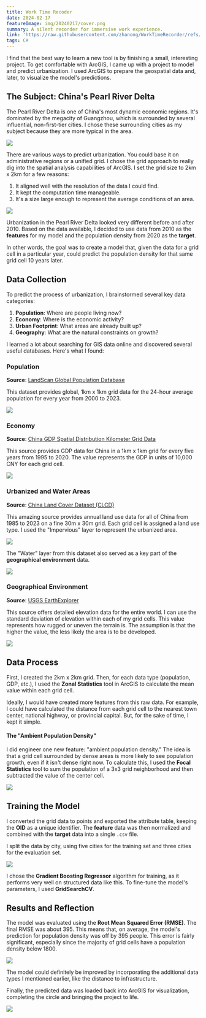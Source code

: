 ```yaml
---
title: Work Time Recoder
date: 2024-02-17
featureImage: img/20240217/cover.png
summary: A silent recorder for immersive work experience.
link: 'https://raw.githubusercontent.com/zhanong/WorkTimeRecorder/refs/heads/main/README.md'
tags: C#
---
```

I find that the best way to learn a new tool is by finishing a small, interesting project. To get comfortable with ArcGIS, I came up with a project to model and predict urbanization. I used ArcGIS to prepare the geospatial data and, later, to visualize the model's predictions.

## The Subject: China's Pearl River Delta
The Pearl River Delta is one of China's most dynamic economic regions. It's dominated by the megacity of Guangzhou, which is surrounded by several influential, non-first-tier cities. I chose these surrounding cities as my subject because they are more typical in the area.

![](img/20250419_subject.png)

There are various ways to predict urbanization. You could base it on administrative regions or a unified grid. I chose the grid approach to really dig into the spatial analysis capabilities of ArcGIS. I set the grid size to 2km x 2km for a few reasons:
1. It aligned well with the resolution of the data I could find.
2. It kept the computation time manageable.
3. It's a size large enough to represent the average conditions of an area.

![](img/20250419_grid.png)

Urbanization in the Pearl River Delta looked very different before and after 2010. Based on the data available, I decided to use data from 2010 as the **features** for my model and the population density from 2020 as the **target**.

In other words, the goal was to create a model that, given the data for a grid cell in a particular year, could predict the population density for that same grid cell 10 years later.

## Data Collection
To predict the process of urbanization, I brainstormed several key data categories:
1. **Population**: Where are people living now?
2. **Economy**: Where is the economic activity?
3. **Urban Footprint**: What areas are already built up?
4. **Geography**: What are the natural constraints on growth?

I learned a lot about searching for GIS data online and discovered several useful databases. Here's what I found:
### Population
**Source**: [LandScan Global Population Database](https://landscan.ornl.gov/)

This dataset provides global, 1km x 1km grid data for the 24-hour average population for every year from 2000 to 2023.

![](img/20250419_population.png)

### Economy
**Source**: [China GDP Spatial Distribution Kilometer Grid Data](https://www.resdc.cn/DOI/DOI.aspx?DOIID=33)

This source provides GDP data for China in a 1km x 1km grid for every five years from 1995 to 2020. The value represents the GDP in units of 10,000 CNY for each grid cell.

![](img/20250419_GDP.png)

### Urbanized and Water Areas

**Source**: [China Land Cover Dataset (CLCD)](https://zenodo.org/records/12779975)

This amazing source provides annual land use data for all of China from 1985 to 2023 on a fine 30m x 30m grid. Each grid cell is assigned a land use type. I used the "Impervious" layer to represent the urbanized area.

![](img/20250419_impervious.png)

The "Water" layer from this dataset also served as a key part of the **geographical environment** data.

![](img/20250419_water.png)

### Geographical Environment

**Source**: [USGS EarthExplorer](https://www.usgs.gov/tools/earthexplorer)

This source offers detailed elevation data for the entire world. I can use the standard deviation of elevation within each of my grid cells. This value represents how rugged or uneven the terrain is. The assumption is that the higher the value, the less likely the area is to be developed.

![](img/20250419_gratitude.png)

## Data Process

First, I created the 2km x 2km grid. Then, for each data type (population, GDP, etc.), I used the **Zonal Statistics** tool in ArcGIS to calculate the mean value within each grid cell.

Ideally, I would have created more features from this raw data. For example, I could have calculated the distance from each grid cell to the nearest town center, national highway, or provincial capital. But, for the sake of time, I kept it simple.

#### The "Ambient Population Density"
I did engineer one new feature: "ambient population density." The idea is that a grid cell surrounded by dense areas is more likely to see population growth, even if it isn't dense right now. To calculate this, I used the **Focal Statistics** tool to sum the population of a 3x3 grid neighborhood and then subtracted the value of the center cell.

![](img/20250419_ambient.png)

## Training the Model

I converted the grid data to points and exported the attribute table, keeping the **OID** as a unique identifier. The **feature** data was then normalized and combined with the **target** data into a single `.csv` file.

I split the data by city, using five cities for the training set and three cities for the evaluation set.

![](img/20250419_trainEva.png)

I chose the **Gradient Boosting Regressor** algorithm for training, as it performs very well on structured data like this. To fine-tune the model's parameters, I used **GridSearchCV**.

## Results and Reflection

The model was evaluated using the **Root Mean Squared Error (RMSE)**. The final RMSE was about 395. This means that, on average, the model's prediction for population density was off by 395 people. This error is fairly significant, especially since the majority of grid cells have a population density below 1800.

![](img/20250419_numberOfValue.png)

The model could definitely be improved by incorporating the additional data types I mentioned earlier, like the distance to infrastructure.

Finally, the predicted data was loaded back into ArcGIS for visualization, completing the circle and bringing the project to life.

![](img/20250419_result.png)






